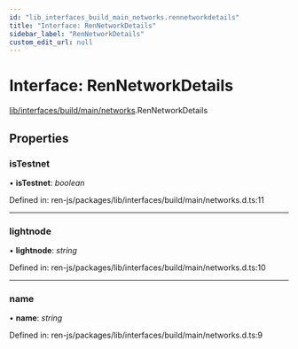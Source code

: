 ```yaml
---
id: "lib_interfaces_build_main_networks.rennetworkdetails"
title: "Interface: RenNetworkDetails"
sidebar_label: "RenNetworkDetails"
custom_edit_url: null
---
```


# Interface: RenNetworkDetails

[lib/interfaces/build/main/networks](../modules/lib_interfaces_build_main_networks.md).RenNetworkDetails

## Properties

### isTestnet

• **isTestnet**: *boolean*

Defined in: ren-js/packages/lib/interfaces/build/main/networks.d.ts:11

___

### lightnode

• **lightnode**: *string*

Defined in: ren-js/packages/lib/interfaces/build/main/networks.d.ts:10

___

### name

• **name**: *string*

Defined in: ren-js/packages/lib/interfaces/build/main/networks.d.ts:9
